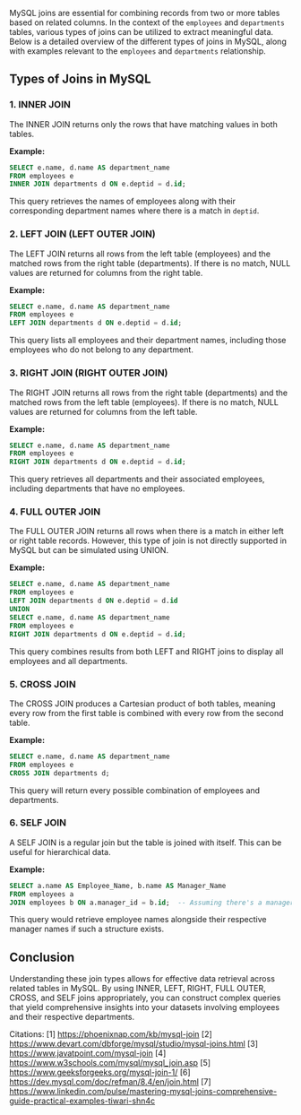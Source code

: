 MySQL joins are essential for combining records from two or more tables based on related columns. In the context of the `employees` and `departments` tables, various types of joins can be utilized to extract meaningful data. Below is a detailed overview of the different types of joins in MySQL, along with examples relevant to the `employees` and `departments` relationship.

## Types of Joins in MySQL

### 1. **INNER JOIN**
The INNER JOIN returns only the rows that have matching values in both tables.

**Example:**
```sql
SELECT e.name, d.name AS department_name
FROM employees e
INNER JOIN departments d ON e.deptid = d.id;
```
This query retrieves the names of employees along with their corresponding department names where there is a match in `deptid`.

### 2. **LEFT JOIN (LEFT OUTER JOIN)**
The LEFT JOIN returns all rows from the left table (employees) and the matched rows from the right table (departments). If there is no match, NULL values are returned for columns from the right table.

**Example:**
```sql
SELECT e.name, d.name AS department_name
FROM employees e
LEFT JOIN departments d ON e.deptid = d.id;
```
This query lists all employees and their department names, including those employees who do not belong to any department.

### 3. **RIGHT JOIN (RIGHT OUTER JOIN)**
The RIGHT JOIN returns all rows from the right table (departments) and the matched rows from the left table (employees). If there is no match, NULL values are returned for columns from the left table.

**Example:**
```sql
SELECT e.name, d.name AS department_name
FROM employees e
RIGHT JOIN departments d ON e.deptid = d.id;
```
This query retrieves all departments and their associated employees, including departments that have no employees.

### 4. **FULL OUTER JOIN**
The FULL OUTER JOIN returns all rows when there is a match in either left or right table records. However, this type of join is not directly supported in MySQL but can be simulated using UNION.

**Example:**
```sql
SELECT e.name, d.name AS department_name
FROM employees e
LEFT JOIN departments d ON e.deptid = d.id
UNION
SELECT e.name, d.name AS department_name
FROM employees e
RIGHT JOIN departments d ON e.deptid = d.id;
```
This query combines results from both LEFT and RIGHT joins to display all employees and all departments.

### 5. **CROSS JOIN**
The CROSS JOIN produces a Cartesian product of both tables, meaning every row from the first table is combined with every row from the second table.

**Example:**
```sql
SELECT e.name, d.name AS department_name
FROM employees e
CROSS JOIN departments d;
```
This query will return every possible combination of employees and departments.

### 6. **SELF JOIN**
A SELF JOIN is a regular join but the table is joined with itself. This can be useful for hierarchical data.

**Example:**
```sql
SELECT a.name AS Employee_Name, b.name AS Manager_Name 
FROM employees a 
JOIN employees b ON a.manager_id = b.id;  -- Assuming there's a manager_id column.
```
This query would retrieve employee names alongside their respective manager names if such a structure exists.

## Conclusion

Understanding these join types allows for effective data retrieval across related tables in MySQL. By using INNER, LEFT, RIGHT, FULL OUTER, CROSS, and SELF joins appropriately, you can construct complex queries that yield comprehensive insights into your datasets involving employees and their respective departments.

Citations:
[1] https://phoenixnap.com/kb/mysql-join
[2] https://www.devart.com/dbforge/mysql/studio/mysql-joins.html
[3] https://www.javatpoint.com/mysql-join
[4] https://www.w3schools.com/mysql/mysql_join.asp
[5] https://www.geeksforgeeks.org/mysql-join-1/
[6] https://dev.mysql.com/doc/refman/8.4/en/join.html
[7] https://www.linkedin.com/pulse/mastering-mysql-joins-comprehensive-guide-practical-examples-tiwari-shn4c